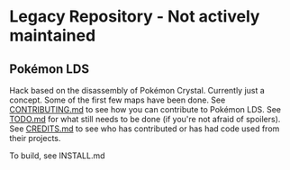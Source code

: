 # Legacy Repository - Not actively maintained
## Pokémon LDS

Hack based on the disassembly of Pokémon Crystal.
Currently just a concept. Some of the first few maps have been done.
See [CONTRIBUTING.md](https://github.com/hyperdriveguy/pokelds/blob/master/CONTRIBUTING.md)
to see how you can contribute to Pokémon LDS.
See [TODO.md](https://github.com/hyperdriveguy/pokelds/blob/master/TODO.md) for what
still needs to be done (if you're not afraid of spoilers).
See [CREDITS.md](https://github.com/hyperdriveguy/pokelds/blob/master/CREDITS.md)
to see who has contributed or has had code used from their projects.

To build, see INSTALL.md
